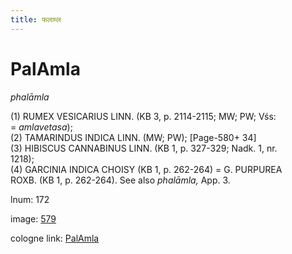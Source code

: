```yaml
---
title: फलाम्ल
---
```


# PalAmla

<i>phalāmla</i>  <div n="P" />(1) <bot>RUMEX VESICARIUS LINN.</bot> (KB 3, p. 2114-2115; MW; PW; Vśs: <div n="lb" />= <i>amlavetasa</i>); <div n="P" />(2) <bot>TAMARINDUS INDICA LINN.</bot> (MW; PW); [Page-580+ 34] <div n="P" />(3) <bot>HIBISCUS CANNABINUS LINN.</bot> (KB 1, p. 327-329; Nadk. 1, nr. <div n="lb" />1218); <div n="P" />(4) <bot>GARCINIA INDICA CHOISY</bot> (KB 1, p. 262-264) = <bot>G. PURPUREA <div n="lb" />ROXB.</bot> (KB 1, p. 262-264). See also <i>phalāmla,</i> App. 3.

lnum: 172

image: [579](https://www.sanskrit-lexicon.uni-koeln.de/scans/csl-apidev/servepdf.php?dict=snp&page=579)

cologne link: [PalAmla](https://sanskrit-lexicon.uni-koeln.de/scans/csl-apidev/getword.php?dict=snp&key=PalAmla)

